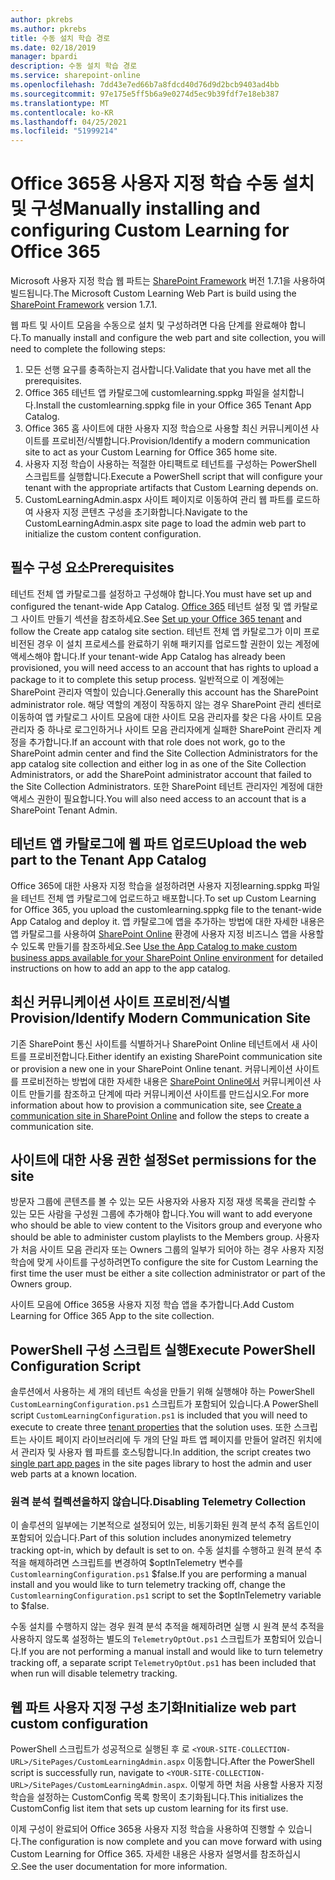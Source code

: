 ```yaml
---
author: pkrebs
ms.author: pkrebs
title: 수동 설치 학습 경로
ms.date: 02/18/2019
manager: bpardi
description: 수동 설치 학습 경로
ms.service: sharepoint-online
ms.openlocfilehash: 7dd43e7ed66b7a8fdcd40d76d9d2bcb9403ad4bb
ms.sourcegitcommit: 97e175e5ff5b6a9e0274d5ec9b39fdf7e18eb387
ms.translationtype: MT
ms.contentlocale: ko-KR
ms.lasthandoff: 04/25/2021
ms.locfileid: "51999214"
---
```

# <a name="manually-installing-and-configuring-custom-learning-for-office-365"></a><span data-ttu-id="63ad4-103">Office 365용 사용자 지정 학습 수동 설치 및 구성</span><span class="sxs-lookup"><span data-stu-id="63ad4-103">Manually installing and configuring Custom Learning for Office 365</span></span>

<span data-ttu-id="63ad4-104">Microsoft 사용자 지정 학습 웹 파트는 [SharePoint Framework](/sharepoint/dev/spfx/sharepoint-framework-overview) 버전 1.7.1을 사용하여 빌드됩니다.</span><span class="sxs-lookup"><span data-stu-id="63ad4-104">The Microsoft Custom Learning Web Part is build using the [SharePoint Framework](/sharepoint/dev/spfx/sharepoint-framework-overview) version 1.7.1.</span></span>

<span data-ttu-id="63ad4-105">웹 파트 및 사이트 모음을 수동으로 설치 및 구성하려면 다음 단계를 완료해야 합니다.</span><span class="sxs-lookup"><span data-stu-id="63ad4-105">To manually install and configure the web part and site collection, you will need to complete the following steps:</span></span>

1. <span data-ttu-id="63ad4-106">모든 선행 요구를 충족하는지 검사합니다.</span><span class="sxs-lookup"><span data-stu-id="63ad4-106">Validate that you have met all the prerequisites.</span></span>
1. <span data-ttu-id="63ad4-107">Office 365 테넌트 앱 카탈로그에 customlearning.sppkg 파일을 설치합니다.</span><span class="sxs-lookup"><span data-stu-id="63ad4-107">Install the customlearning.sppkg file in your Office 365 Tenant App Catalog.</span></span>
1. <span data-ttu-id="63ad4-108">Office 365 홈 사이트에 대한 사용자 지정 학습으로 사용할 최신 커뮤니케이션 사이트를 프로비전/식별합니다.</span><span class="sxs-lookup"><span data-stu-id="63ad4-108">Provision/Identify a modern communication site to act as your Custom Learning for Office 365 home site.</span></span>
1. <span data-ttu-id="63ad4-109">사용자 지정 학습이 사용하는 적절한 아티팩트로 테넌트를 구성하는 PowerShell 스크립트를 실행합니다.</span><span class="sxs-lookup"><span data-stu-id="63ad4-109">Execute a PowerShell script that will configure your tenant with the appropriate artifacts that Custom Learning depends on.</span></span>
1. <span data-ttu-id="63ad4-110">CustomLearningAdmin.aspx 사이트 페이지로 이동하여 관리 웹 파트를 로드하여 사용자 지정 콘텐츠 구성을 초기화합니다.</span><span class="sxs-lookup"><span data-stu-id="63ad4-110">Navigate to the CustomLearningAdmin.aspx site page to load the admin web part to initialize the custom content configuration.</span></span>

## <a name="prerequisites"></a><span data-ttu-id="63ad4-111">필수 구성 요소</span><span class="sxs-lookup"><span data-stu-id="63ad4-111">Prerequisites</span></span>

<span data-ttu-id="63ad4-112">테넌트 전체 앱 카탈로그를 설정하고 구성해야 합니다.</span><span class="sxs-lookup"><span data-stu-id="63ad4-112">You must have set up and configured the tenant-wide App Catalog.</span></span> <span data-ttu-id="63ad4-113">[Office 365](/sharepoint/dev/spfx/set-up-your-developer-tenant#create-app-catalog-site) 테넌트 설정 및 앱 카탈로그 사이트 만들기 섹션을 참조하세요.</span><span class="sxs-lookup"><span data-stu-id="63ad4-113">See [Set up your Office 365 tenant](/sharepoint/dev/spfx/set-up-your-developer-tenant#create-app-catalog-site) and follow the Create app catalog site section.</span></span> <span data-ttu-id="63ad4-114">테넌트 전체 앱 카탈로그가 이미 프로비전된 경우 이 설치 프로세스를 완료하기 위해 패키지를 업로드할 권한이 있는 계정에 액세스해야 합니다.</span><span class="sxs-lookup"><span data-stu-id="63ad4-114">If your tenant-wide App Catalog has already been provisioned, you will need access to an account that has rights to upload a package to it to complete this setup process.</span></span> <span data-ttu-id="63ad4-115">일반적으로 이 계정에는 SharePoint 관리자 역할이 있습니다.</span><span class="sxs-lookup"><span data-stu-id="63ad4-115">Generally this account has the SharePoint administrator role.</span></span> <span data-ttu-id="63ad4-116">해당 역할의 계정이 작동하지 않는 경우 SharePoint 관리 센터로 이동하여 앱 카탈로그 사이트 모음에 대한 사이트 모음 관리자를 찾은 다음 사이트 모음 관리자 중 하나로 로그인하거나 사이트 모음 관리자에게 실패한 SharePoint 관리자 계정을 추가합니다.</span><span class="sxs-lookup"><span data-stu-id="63ad4-116">If an account with that role does not work, go to the SharePoint admin center and find the Site Collection Administrators for the app catalog site collection and either log in as one of the Site Collection Administrators, or add the SharePoint administrator account that failed to the Site Collection Administrators.</span></span> <span data-ttu-id="63ad4-117">또한 SharePoint 테넌트 관리자인 계정에 대한 액세스 권한이 필요합니다.</span><span class="sxs-lookup"><span data-stu-id="63ad4-117">You will also need access to an account that is a SharePoint Tenant Admin.</span></span>

## <a name="upload-the-web-part-to-the-tenant-app-catalog"></a><span data-ttu-id="63ad4-118">테넌트 앱 카탈로그에 웹 파트 업로드</span><span class="sxs-lookup"><span data-stu-id="63ad4-118">Upload the web part to the Tenant App Catalog</span></span>

<span data-ttu-id="63ad4-119">Office 365에 대한 사용자 지정 학습을 설정하려면 사용자 지정learning.sppkg 파일을 테넌트 전체 앱 카탈로그에 업로드하고 배포합니다.</span><span class="sxs-lookup"><span data-stu-id="63ad4-119">To set up Custom Learning for Office 365, you upload the customlearning.sppkg file to the tenant-wide App Catalog and deploy it.</span></span> <span data-ttu-id="63ad4-120">앱 카탈로그에 앱을 추가하는 방법에 대한 자세한 내용은 앱 카탈로그를 사용하여 [SharePoint Online](/sharepoint/use-app-catalog) 환경에 사용자 지정 비즈니스 앱을 사용할 수 있도록 만들기를 참조하세요.</span><span class="sxs-lookup"><span data-stu-id="63ad4-120">See [Use the App Catalog to make custom business apps available for your SharePoint Online environment](/sharepoint/use-app-catalog) for detailed instructions on how to add an app to the app catalog.</span></span>

## <a name="provisionidentify-modern-communication-site"></a><span data-ttu-id="63ad4-121">최신 커뮤니케이션 사이트 프로비전/식별</span><span class="sxs-lookup"><span data-stu-id="63ad4-121">Provision/Identify Modern Communication Site</span></span>

<span data-ttu-id="63ad4-122">기존 SharePoint 통신 사이트를 식별하거나 SharePoint Online 테넌트에서 새 사이트를 프로비전합니다.</span><span class="sxs-lookup"><span data-stu-id="63ad4-122">Either identify an existing SharePoint communication site or provision a new one in your SharePoint Online tenant.</span></span> <span data-ttu-id="63ad4-123">커뮤니케이션 사이트를 프로비전하는 방법에 대한 자세한 내용은 [SharePoint Online에서](https://support.office.com/article/create-a-communication-site-in-sharepoint-online-7fb44b20-a72f-4d2c-9173-fc8f59ba50eb) 커뮤니케이션 사이트 만들기를 참조하고 단계에 따라 커뮤니케이션 사이트를 만드십시오.</span><span class="sxs-lookup"><span data-stu-id="63ad4-123">For more information about how to provision a communication site, see [Create a communication site in SharePoint Online](https://support.office.com/article/create-a-communication-site-in-sharepoint-online-7fb44b20-a72f-4d2c-9173-fc8f59ba50eb) and follow the steps to create a communication site.</span></span>

## <a name="set-permissions-for-the-site"></a><span data-ttu-id="63ad4-124">사이트에 대한 사용 권한 설정</span><span class="sxs-lookup"><span data-stu-id="63ad4-124">Set permissions for the site</span></span>

<span data-ttu-id="63ad4-125">방문자 그룹에 콘텐츠를 볼 수 있는 모든 사용자와 사용자 지정 재생 목록을 관리할 수 있는 모든 사람을 구성원 그룹에 추가해야 합니다.</span><span class="sxs-lookup"><span data-stu-id="63ad4-125">You will want to add everyone who should be able to view content to the Visitors group and everyone who should be able to administer custom playlists to the Members group.</span></span> <span data-ttu-id="63ad4-126">사용자가 처음 사이트 모음 관리자 또는 Owners 그룹의 일부가 되어야 하는 경우 사용자 지정 학습에 맞게 사이트를 구성하려면</span><span class="sxs-lookup"><span data-stu-id="63ad4-126">To configure the site for Custom Learning the first time the user must be either a site collection administrator or part of the Owners group.</span></span>

<span data-ttu-id="63ad4-127">사이트 모음에 Office 365용 사용자 지정 학습 앱을 추가합니다.</span><span class="sxs-lookup"><span data-stu-id="63ad4-127">Add Custom Learning for Office 365 App to the site collection.</span></span>

## <a name="execute-powershell-configuration-script"></a><span data-ttu-id="63ad4-128">PowerShell 구성 스크립트 실행</span><span class="sxs-lookup"><span data-stu-id="63ad4-128">Execute PowerShell Configuration Script</span></span>

<span data-ttu-id="63ad4-129">솔루션에서 사용하는 세 개의 테넌트 속성을 만들기 위해 실행해야 하는 PowerShell `CustomLearningConfiguration.ps1` 스크립트가 포함되어 [](/sharepoint/dev/spfx/tenant-properties) 있습니다.</span><span class="sxs-lookup"><span data-stu-id="63ad4-129">A PowerShell script `CustomLearningConfiguration.ps1` is included that you will need to execute to create three [tenant properties](/sharepoint/dev/spfx/tenant-properties) that the solution uses.</span></span> <span data-ttu-id="63ad4-130">또한 스크립트는 사이트 [](/sharepoint/dev/spfx/web-parts/single-part-app-pages) 페이지 라이브러리에 두 개의 단일 파트 앱 페이지를 만들어 알려진 위치에서 관리자 및 사용자 웹 파트를 호스팅합니다.</span><span class="sxs-lookup"><span data-stu-id="63ad4-130">In addition, the script creates two [single part app pages](/sharepoint/dev/spfx/web-parts/single-part-app-pages) in the site pages library to host the admin and user web parts at a known location.</span></span>

### <a name="disabling-telemetry-collection"></a><span data-ttu-id="63ad4-131">원격 분석 컬렉션을하지 않습니다.</span><span class="sxs-lookup"><span data-stu-id="63ad4-131">Disabling Telemetry Collection</span></span>

<span data-ttu-id="63ad4-132">이 솔루션의 일부에는 기본적으로 설정되어 있는, 비동기화된 원격 분석 추적 옵트인이 포함되어 있습니다.</span><span class="sxs-lookup"><span data-stu-id="63ad4-132">Part of this solution includes anonymized telemetry tracking opt-in, which by default is set to on.</span></span> <span data-ttu-id="63ad4-133">수동 설치를 수행하고 원격 분석 추적을 해제하려면 스크립트를 변경하여 $optInTelemetry 변수를 `CustomlearningConfiguration.ps1` $false.</span><span class="sxs-lookup"><span data-stu-id="63ad4-133">If you are performing a manual install and you would like to turn telemetry tracking off, change the `CustomlearningConfiguration.ps1` script to set the $optInTelemetry variable to $false.</span></span>

<span data-ttu-id="63ad4-134">수동 설치를 수행하지 않는 경우 원격 분석 추적을 해제하려면 실행 시 원격 분석 추적을 사용하지 않도록 설정하는 별도의 `TelemetryOptOut.ps1` 스크립트가 포함되어 있습니다.</span><span class="sxs-lookup"><span data-stu-id="63ad4-134">If you are not performing a manual install and would like to turn telemetry tracking off, a separate script `TelemetryOptOut.ps1` has been included that when run will disable telemetry tracking.</span></span>

## <a name="initialize-web-part-custom-configuration"></a><span data-ttu-id="63ad4-135">웹 파트 사용자 지정 구성 초기화</span><span class="sxs-lookup"><span data-stu-id="63ad4-135">Initialize web part custom configuration</span></span>

<span data-ttu-id="63ad4-136">PowerShell 스크립트가 성공적으로 실행된 후 로 `<YOUR-SITE-COLLECTION-URL>/SitePages/CustomLearningAdmin.aspx` 이동합니다.</span><span class="sxs-lookup"><span data-stu-id="63ad4-136">After the PowerShell script is successfully run, navigate to `<YOUR-SITE-COLLECTION-URL>/SitePages/CustomLearningAdmin.aspx`.</span></span> <span data-ttu-id="63ad4-137">이렇게 하면 처음 사용할 사용자 지정 학습을 설정하는 CustomConfig 목록 항목이 초기화됩니다.</span><span class="sxs-lookup"><span data-stu-id="63ad4-137">This initializes the CustomConfig list item that sets up custom learning for its first use.</span></span>

<span data-ttu-id="63ad4-138">이제 구성이 완료되어 Office 365용 사용자 지정 학습을 사용하여 진행할 수 있습니다.</span><span class="sxs-lookup"><span data-stu-id="63ad4-138">The configuration is now complete and you can move forward with using Custom Learning for Office 365.</span></span> <span data-ttu-id="63ad4-139">자세한 내용은 사용자 설명서를 참조하십시오.</span><span class="sxs-lookup"><span data-stu-id="63ad4-139">See the user documentation for more information.</span></span>
